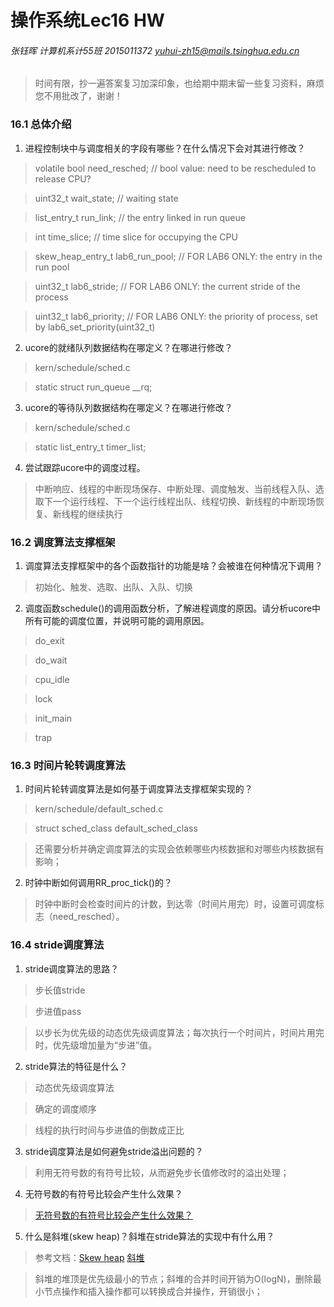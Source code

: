 # 操作系统Lec16 HW

###### 张钰晖 计算机系计55班 2015011372 yuhui-zh15@mails.tsinghua.edu.cn

> 时间有限，抄一遍答案复习加深印象，也给期中期末留一些复习资料，麻烦您不用批改了，谢谢！

### 16.1 总体介绍

1. 进程控制块中与调度相关的字段有哪些？在什么情况下会对其进行修改？

> volatile bool need_resched; // bool value: need to be rescheduled to release CPU?

> uint32_t wait_state; // waiting state

> list_entry_t run_link; // the entry linked in run queue

> int time_slice; // time slice for occupying the CPU

> skew_heap_entry_t lab6_run_pool; // FOR LAB6 ONLY: the entry in the run pool

> uint32_t lab6_stride; // FOR LAB6 ONLY: the current stride of the process

> uint32_t lab6_priority; // FOR LAB6 ONLY: the priority of process, set by lab6_set_priority(uint32_t)

2. ucore的就绪队列数据结构在哪定义？在哪进行修改？

> kern/schedule/sched.c

> static struct run_queue __rq;

3. ucore的等待队列数据结构在哪定义？在哪进行修改？

> kern/schedule/sched.c

> static list_entry_t timer_list;

4. 尝试跟踪ucore中的调度过程。

> 中断响应、线程的中断现场保存、中断处理、调度触发、当前线程入队、选取下一个运行线程、下一个运行线程出队、线程切换、新线程的中断现场恢复、新线程的继续执行

### 16.2 调度算法支撑框架

1. 调度算法支撑框架中的各个函数指针的功能是啥？会被谁在何种情况下调用？

> 初始化、触发、选取、出队、入队、切换

2. 调度函数schedule()的调用函数分析，了解进程调度的原因。请分析ucore中所有可能的调度位置，并说明可能的调用原因。

> do_exit

> do_wait

> cpu_idle

> lock

> init_main

> trap

### 16.3 时间片轮转调度算法

1. 时间片轮转调度算法是如何基于调度算法支撑框架实现的？

> kern/schedule/default_sched.c

> struct sched_class default_sched_class

> 还需要分析并确定调度算法的实现会依赖哪些内核数据和对哪些内核数据有影响；

2. 时钟中断如何调用RR_proc_tick()的？

> 时钟中断时会检查时间片的计数，到达零（时间片用完）时，设置可调度标志（need_resched）。

### 16.4 stride调度算法

1. stride调度算法的思路？

> 步长值stride

> 步进值pass

> 以步长为优先级的动态优先级调度算法；每次执行一个时间片，时间片用完时，优先级增加量为“步进”值。

2. stride算法的特征是什么？

> 动态优先级调度算法

> 确定的调度顺序

> 线程的执行时间与步进值的倒数成正比

3. stride调度算法是如何避免stride溢出问题的？

> 利用无符号数的有符号比较，从而避免步长值修改时的溢出处理；

4. 无符号数的有符号比较会产生什么效果？

> [无符号数的有符号比较会产生什么效果？](https://piazza.com/class/i5j09fnsl7k5x0?cid=357)

5. 什么是斜堆(skew heap)？斜堆在stride算法的实现中有什么用？

> 参考文档：[Skew heap](https://en.wikipedia.org/wiki/Skew_heap) [斜堆](http://baike.baidu.com/link?url=BYMgWi8gT5sZE2sG0ndX1CoYZVhe5NJig5s9-u1gO7ldVIxRwLzUpL9pvqN5qEOk_8nGUuJ7VSZNU8pGSicUnK)

> 斜堆的堆顶是优先级最小的节点；斜堆的合并时间开销为O(logN)，删除最小节点操作和插入操作都可以转换成合并操作，开销很小；